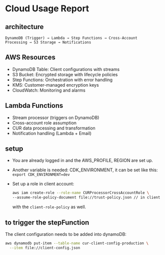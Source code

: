 # Cloud Usage Report

## architecture

```text
DynamoDB (Trigger) → Lambda → Step Functions → Cross-Account Processing → S3 Storage → Notifications
```

## AWS Resources

- DynamoDB Table: Client configurations with streams
- S3 Bucket: Encrypted storage with lifecycle policies
- Step Functions: Orchestration with error handling
- KMS: Customer-managed encryption keys
- CloudWatch: Monitoring and alarms

## Lambda Functions

- Stream processor (triggers on DynamoDB)
- Cross-account role assumption
- CUR data processing and transformation
- Notification handling (Lambda + Email)

## setup

- You are already logged in and the AWS_PROFILE, REGION are set up.
- Another variable is needed: CDK_ENVIRONMENT, it can be set like this: `export CDK_ENVIRONMENT=dev`
- Set up a role in client account:

  ```bash
  aws iam create-role --role-name CURProcessorCrossAccountRole \
  --assume-role-policy-document file://trust-policy.json // in clientConfig folder
  ```

  with the `client-role-policy` as well.

## to trigger the stepFunction

The client configuration needs to be added into dynamoDB:

```bash
aws dynamodb put-item --table-name cur-client-config-production \
  --item file://client-config.json
```

